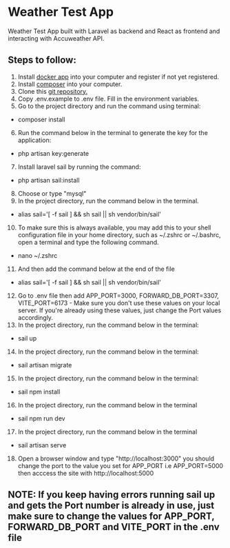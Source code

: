 # Weather Test App

Weather Test App built with Laravel as backend and React as frontend and interacting with Accuweather API.

## Steps to follow:

1. Install [docker app](https://www.docker.com/) into your computer and register if not yet registered.
2. Install [composer](https://getcomposer.org/) into your computer.
3. Clone this [git repository.](https://github.com/skid06/weather-test)
4. Copy .env.example to .env file. Fill in the environment variables.
5. Go to the project directory and run the command using terminal:

-   composer install

6. Run the command below in the terminal to generate the key for the application:

-   php artisan key:generate

7. Install laravel sail by running the command:

-   php artisan sail:install

8. Choose or type "mysql"
9. In the project directory, run the command below in the terminal.

-   alias sail='[ -f sail ] && sh sail || sh vendor/bin/sail'

10. To make sure this is always available, you may add this to your shell configuration file in your home directory, such as ~/.zshrc or ~/.bashrc, open a terminal and type the following command.

-   nano ~/.zshrc

11. And then add the command below at the end of the file

-   alias sail='[ -f sail ] && sh sail || sh vendor/bin/sail'

12. Go to .env file then add APP_PORT=3000, FORWARD_DB_PORT=3307, VITE_PORT=6173 - Make sure you don't use these values on your
    local server. If you're already using these values, just change the Port values accordingly.
13. In the project directory, run the command below in the terminal:

-   sail up

14. In the project directory, run the command below in the terminal:

-   sail artisan migrate

15. In the project directory, run the command below in the terminal:

-   sail npm install

16. In the project directory, run the command below in the terminal

-   sail npm run dev

17. In the project directory, run the command below in the terminal

-   sail artisan serve

18. Open a browser window and type "http://localhost:3000" you should change the port to the value you set for APP_PORT i.e APP_PORT=5000 then acccess the site with http://localhost:5000

## NOTE: If you keep having errors running sail up and gets the Port number is already in use, just make sure to change the values for APP_PORT, FORWARD_DB_PORT and VITE_PORT in the .env file
